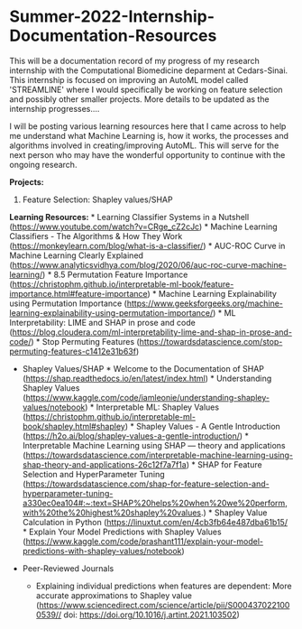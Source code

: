 # Summer-2022-Internship-Documentation-Resources


This will be a documentation record of my progress of my research internship with the Computational Biomedicine deparment at Cedars-Sinai. This internship is focused on improving an AutoML model called 'STREAMLINE' where I would specifically be working on feature selection and possibly other smaller projects. More details to be updated as the internship progresses....

I will be posting various learning resources here that I came across to help me understand what Machine Learning is, how it works, the processes and algorithms involved in creating/improving AutoML.  This will serve for the next person who may have the wonderful opportunity to continue with the ongoing research.

**Projects:**
  1) Feature Selection: Shapley values/SHAP
  

**Learning Resources:**
        * Learning Classifier Systems in a Nutshell (https://www.youtube.com/watch?v=CRge_cZ2cJc)
        * Machine Learning Classifiers - The Algorithms & How They Work (https://monkeylearn.com/blog/what-is-a-classifier/)
        * AUC-ROC Curve in Machine Learning Clearly Explained (https://www.analyticsvidhya.com/blog/2020/06/auc-roc-curve-machine-learning/)
        * 8.5 Permutation Feature Importance (https://christophm.github.io/interpretable-ml-book/feature-importance.html#feature-importance)
        * Machine Learning Explainability using Permutation Importance (https://www.geeksforgeeks.org/machine-learning-explainability-using-permutation-importance/)
        * ML Interpretability: LIME and SHAP in prose and code (https://blog.cloudera.com/ml-interpretability-lime-and-shap-in-prose-and-code/)
        * Stop Permuting Features (https://towardsdatascience.com/stop-permuting-features-c1412e31b63f)
  
  * Shapley Values/SHAP
        * Welcome to the Documentation of SHAP (https://shap.readthedocs.io/en/latest/index.html)
        * Understanding Shapley Values (https://www.kaggle.com/code/iamleonie/understanding-shapley-values/notebook)
        * Interpretable ML: Shapley Values (https://christophm.github.io/interpretable-ml-book/shapley.html#shapley)
        * Shapley Values - A Gentle Introduction (https://h2o.ai/blog/shapley-values-a-gentle-introduction/)
        * Interpretable Machine Learning using SHAP — theory and applications (https://towardsdatascience.com/interpretable-machine-learning-using-shap-theory-and-applications-26c12f7a7f1a)
        * SHAP for Feature Selection and HyperParameter Tuning (https://towardsdatascience.com/shap-for-feature-selection-and-hyperparameter-tuning-a330ec0ea104#:~:text=SHAP%20helps%20when%20we%20perform,with%20the%20highest%20shapley%20values.)
        * Shapley Value Calculation in Python (https://linuxtut.com/en/4cb3fb64e487dba61b15/
        * Explain Your Model Predictions with Shapley Values (https://www.kaggle.com/code/prashant111/explain-your-model-predictions-with-shapley-values/notebook)
    
        
   * Peer-Reviewed Journals
        * Explaining individual predictions when features are dependent: More accurate approximations to Shapley value (https://www.sciencedirect.com/science/article/pii/S0004370221000539// doi: https://doi.org/10.1016/j.artint.2021.103502)

